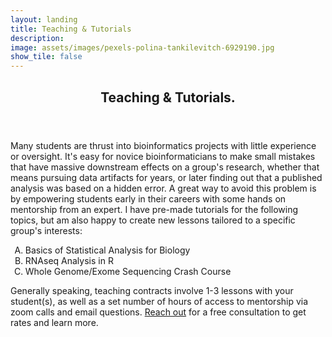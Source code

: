 ```yaml
---
layout: landing
title: Teaching & Tutorials
description: 
image: assets/images/pexels-polina-tankilevitch-6929190.jpg
show_tile: false
---
```


<div id="main">
  <!-- One -->
<section id="one">
	<div class="inner">
		<header class="major">
			<h2>Teaching & Tutorials.</h2>
		</header>
		<p>Many students are thrust into bioinformatics projects with little experience or oversight. It's easy for novice bioinformaticians to make small mistakes that have massive downstream effects on a group's research, whether that means pursuing data artifacts for years, or later finding out that a published analysis was based on a hidden error. A great way to avoid this problem is by empowering students early in their careers with some hands on mentorship from an expert. I have pre-made tutorials for the following topics, but am also happy to create new lessons tailored to a specific group's interests:</p>
  <ol type="A">
  <li>Basics of Statistical Analysis for Biology</li>
  <li>RNAseq Analysis in R</li>
  <li>Whole Genome/Exome Sequencing Crash Course</li>
</ol>
<p>Generally speaking, teaching contracts involve 1-3 lessons with your student(s), as well as a set number of hours of access to mentorship via zoom calls and email questions. <a href="mailto:kathryn.lande@mail.mcgill.ca">Reach out</a> for a free consultation to get rates and learn more.</p>
	</div>
</section>
</div> 
